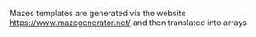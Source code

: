 Mazes templates are generated via the website https://www.mazegenerator.net/ and then translated into arrays
